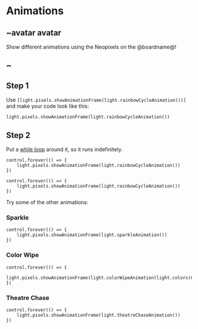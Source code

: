 # Animations

## ~avatar avatar

Show different animations using the Neopixels on the @boardname@!

## ~

## Step 1

Use ``[light.pixels.showAnimationFrame(light.rainbowCycleAnimation())]`` and make your code look like this:

```blocks
light.pixels.showAnimationFrame(light.rainbowCycleAnimation())
```

## Step 2

Put a [while loop](/blocks/loops/while) around it, so it runs indefinitely. 

```blocks
control.forever(() => {
    light.pixels.showAnimationFrame(light.rainbowCycleAnimation())
})
```

```sim
control.forever(() => {
    light.pixels.showAnimationFrame(light.rainbowCycleAnimation())
})
```

Try some of the other animations: 

### Sparkle

```blocks
control.forever(() => {
    light.pixels.showAnimationFrame(light.sparkleAnimation())
})
```

### Color Wipe

```blocks
control.forever(() => {
    light.pixels.showAnimationFrame(light.colorWipeAnimation(light.colors(Colors.Red)))
})
```

### Theatre Chase

```blocks
control.forever(() => {
    light.pixels.showAnimationFrame(light.theatreChaseAnimation())
})
```
